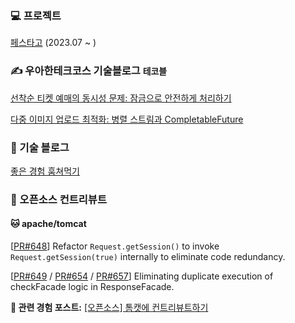 ### 💻 프로젝트
[페스타고](https://github.com/woowacourse-teams/2023-festa-go) (2023.07 ~ )

### ✍️ 우아한테크코스 기술블로그 `테코블`
[선착순 티켓 예매의 동시성 문제: 잠금으로 안전하게 처리하기](https://tecoble.techcourse.co.kr/post/2023-08-16-concurrency-managing/)

[다중 이미지 업로드 최적화: 병렬 스트림과 CompletableFuture](https://github.com/woowacourse/tecoble/blob/ash/multi-image-upload/src/content/post/2023-10-13-multiple-image-upload.md)


### 📄 기술 블로그
[좋은 경험 훔쳐먹기](https://xxeol.tistory.com/)

### 🚀 오픈소스 컨트리뷰트
#### 🐱 apache/tomcat

[[PR#648](https://github.com/apache/tomcat/pull/648)] Refactor `Request.getSession()` to invoke `Request.getSession(true)` internally to eliminate code redundancy.

[[PR#649](https://github.com/apache/tomcat/pull/649) / [PR#654](https://github.com/apache/tomcat/pull/654) /  [PR#657](https://github.com/apache/tomcat/pull/657)]
Eliminating duplicate execution of checkFacade logic in ResponseFacade.

**📝 관련 경험 포스트:** [[오픈소스] 톰캣에 컨트리뷰트하기](https://xxeol.tistory.com/46)

